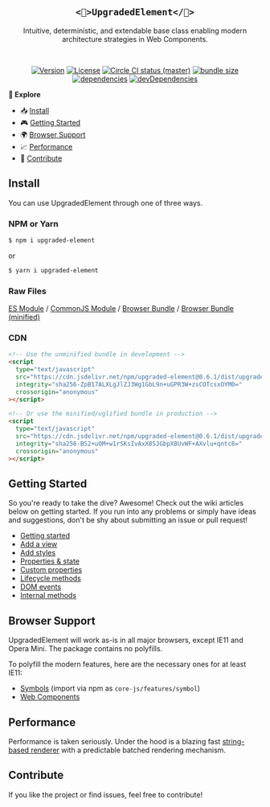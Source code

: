 <h2 align="center"><code><🔼>UpgradedElement<&#47;🔼></code></h2>
<p align="center">Intuitive, deterministic, and extendable base class enabling modern architecture strategies in Web Components.</p>
<br>
<p align="center">
  <a href="https://www.npmjs.com/package/upgraded-element"><img src="https://img.shields.io/npm/v/upgraded-element.svg?sanitize=true" alt="Version"></a>
  <a href="https://www.npmjs.com/package/upgraded-element"><img src="https://img.shields.io/npm/l/upgraded-element.svg?sanitize=true" alt="License"></a>
  <a href="https://www.npmjs.com/package/upgraded-element"><img src="https://badgen.net/circleci/github/geotrev/upgraded-element/master" alt="Circle CI status (master)" /></a>
  <a href="https://www.npmjs.com/package/upgraded-element"><img src="https://badgen.net/bundlephobia/minzip/upgraded-element" alt="bundle size" /></a>
  <a href="https://www.npmjs.com/package/upgraded-element"><img src="https://badgen.net/david/dep/geotrev/upgraded-element" alt="dependencies" /></a>
  <a href="https://www.npmjs.com/package/upgraded-element"><img src="https://badgen.net/david/dev/geotrev/upgraded-element" alt="devDependencies" /></a>
</p>

**🧾 Explore**

- 📥 [Install](#install)
- 🎮 [Getting Started](#getting-started)
- 🌍 [Browser Support](#browser-support)
- 📈 [Performance](#performance)
- 🤝 [Contribute](#contribute)

## Install

You can use UpgradedElement through one of three ways.

### NPM or Yarn

```sh
$ npm i upgraded-element
```

or

```sh
$ yarn i upgraded-element
```

### Raw Files

[ES Module](https://cdn.jsdelivr.net/npm/upgraded-element/lib/upgraded-element.esm.js) / [CommonJS Module](https://cdn.jsdelivr.net/npm/upgraded-element/lib/upgraded-element.cjs.js) / [Browser Bundle](https://cdn.jsdelivr.net/npm/upgraded-element/dist/upgraded-element.js) / [Browser Bundle (minified)](https://cdn.jsdelivr.net/npm/upgraded-element/dist/upgraded-element.min.js)

### CDN

```html
<!-- Use the unminified bundle in development -->
<script
  type="text/javascript"
  src="https://cdn.jsdelivr.net/npm/upgraded-element@0.6.1/dist/upgraded-element.js"
  integrity="sha256-ZpB17ALXLgJlZJ3Wg1GbL9n+uGPR3W+zsCOTcsxOYM0="
  crossorigin="anonymous"
></script>

<!-- Or use the minified/uglified bundle in production -->
<script
  type="text/javascript"
  src="https://cdn.jsdelivr.net/npm/upgraded-element@0.6.1/dist/upgraded-element.min.js"
  integrity="sha256-BS2+uOM+w1rSKsIvAxX8SJGbpX8UvWF+AXvlu+qntc8="
  crossorigin="anonymous"
></script>
```

## Getting Started

So you're ready to take the dive? Awesome! Check out the wiki articles below on getting started. If you run into any problems or simply have ideas and suggestions, don't be shy about submitting an issue or pull request!

- [Getting started](https://github.com/geotrev/upgraded-element/wiki/)
- [Add a view](https://github.com/geotrev/upgraded-element/wiki/Add-a-view)
- [Add styles](https://github.com/geotrev/upgraded-element/wiki/Add-styles)
- [Properties & state](https://github.com/geotrev/upgraded-element/wiki/Properties-&-state)
- [Custom properties](https://github.com/geotrev/upgraded-element/wiki/Custom-properties)
- [Lifecycle methods](https://github.com/geotrev/upgraded-element/wiki/Lifecycle-methods)
- [DOM events](https://github.com/geotrev/upgraded-element/wiki/DOM-events)
- [Internal methods](https://github.com/geotrev/upgraded-element/wiki/Internal-methods)

## Browser Support

UpgradedElement will work as-is in all major browsers, except IE11 and Opera Mini. The package contains no polyfills.

To polyfill the modern features, here are the necessary ones for at least IE11:

- [Symbols](https://github.com/zloirock/core-js) (import via npm as `core-js/features/symbol`)
- [Web Components](https://github.com/webcomponents/polyfills/tree/master/packages/webcomponentsjs)

## Performance

Performance is taken seriously. Under the hood is a blazing fast [string-based renderer](https://github.com/geotrev/omdomdom) with a predictable batched rendering mechanism.

## Contribute

If you like the project or find issues, feel free to contribute!
